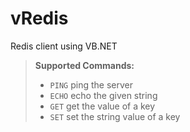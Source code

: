# vRedis
Redis client using VB.NET
> **Supported Commands:**
> * ```PING``` ping the server
> * ```ECHO``` echo the given string
> * ```GET``` get the value of a key
> * ```SET``` set the string value of a key
